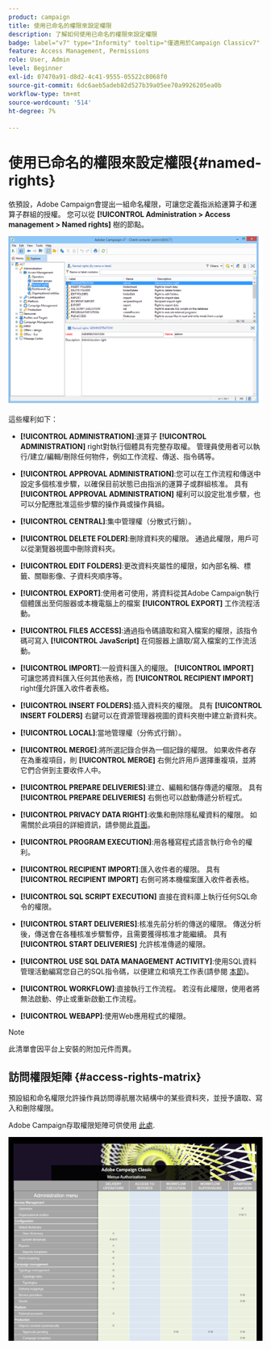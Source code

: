 ```yaml
---
product: campaign
title: 使用已命名的權限來設定權限
description: 了解如何使用已命名的權限來設定權限
badge: label="v7" type="Informity" tooltip="僅適用於Campaign Classicv7"
feature: Access Management, Permissions
role: User, Admin
level: Beginner
exl-id: 07470a91-d8d2-4c41-9555-05522c8068f0
source-git-commit: 6dc6aeb5adeb82d527b39a05ee70a9926205ea0b
workflow-type: tm+mt
source-wordcount: '514'
ht-degree: 7%

---
```


# 使用已命名的權限來設定權限{#named-rights}



依預設，Adobe Campaign會提出一組命名權限，可讓您定義指派給運算子和運算子群組的授權。 您可以從 **[!UICONTROL Administration > Access management > Named rights]** 樹的節點。

![](assets/s_ncs_admin_named_rights.png)

這些權利如下：

* **[!UICONTROL ADMINISTRATION]**:運算子 **[!UICONTROL ADMINISTRATION]** right對執行個體具有完整存取權。 管理員使用者可以執行/建立/編輯/刪除任何物件，例如工作流程、傳送、指令碼等。

* **[!UICONTROL APPROVAL ADMINISTRATION]**:您可以在工作流程和傳送中設定多個核准步驟，以確保目前狀態已由指派的運算子或群組核准。 具有 **[!UICONTROL APPROVAL ADMINISTRATION]** 權利可以設定批准步驟，也可以分配應批准這些步驟的操作員或操作員組。

* **[!UICONTROL CENTRAL]**:集中管理權（分散式行銷）。

* **[!UICONTROL DELETE FOLDER]**:刪除資料夾的權限。 通過此權限，用戶可以從瀏覽器視圖中刪除資料夾。

* **[!UICONTROL EDIT FOLDERS]**:更改資料夾屬性的權限，如內部名稱、標籤、關聯影像、子資料夾順序等。

* **[!UICONTROL EXPORT]**:使用者可使用，將資料從其Adobe Campaign執行個體匯出至伺服器或本機電腦上的檔案 **[!UICONTROL EXPORT]** 工作流程活動。

* **[!UICONTROL FILES ACCESS]**:通過指令碼讀取和寫入檔案的權限，該指令碼可寫入 **[!UICONTROL JavaScript]** 在伺服器上讀取/寫入檔案的工作流活動。

* **[!UICONTROL IMPORT]**:一般資料匯入的權限。 **[!UICONTROL IMPORT]** 可讓您將資料匯入任何其他表格，而 **[!UICONTROL RECIPIENT IMPORT]** right僅允許匯入收件者表格。

* **[!UICONTROL INSERT FOLDERS]**:插入資料夾的權限。 具有 **[!UICONTROL INSERT FOLDERS]** 右鍵可以在資源管理器視圖的資料夾樹中建立新資料夾。

* **[!UICONTROL LOCAL]**:當地管理權（分佈式行銷）。

* **[!UICONTROL MERGE]**:將所選記錄合併為一個記錄的權限。 如果收件者存在為重複項目，則 **[!UICONTROL MERGE]** 右側允許用戶選擇重複項，並將它們合併到主要收件人中。

* **[!UICONTROL PREPARE DELIVERIES]**:建立、編輯和儲存傳遞的權限。 具有 **[!UICONTROL PREPARE DELIVERIES]** 右側也可以啟動傳遞分析程式。

* **[!UICONTROL PRIVACY DATA RIGHT]**:收集和刪除隱私權資料的權限。 如需關於此項目的詳細資訊，請參閱此[頁面](https://helpx.adobe.com/tw/campaign/kb/acc-privacy.html)。

* **[!UICONTROL PROGRAM EXECUTION]**:用各種寫程式語言執行命令的權利。

* **[!UICONTROL RECIPIENT IMPORT]**:匯入收件者的權限。 具有 **[!UICONTROL RECIPIENT IMPORT]** 右側可將本機檔案匯入收件者表格。

* **[!UICONTROL SQL SCRIPT EXECUTION]** 直接在資料庫上執行任何SQL命令的權限。

* **[!UICONTROL START DELIVERIES]**:核准先前分析的傳送的權限。 傳送分析後，傳送會在各種核准步驟暫停，且需要獲得核准才能繼續。 具有 **[!UICONTROL START DELIVERIES]** 允許核准傳遞的權限。

* **[!UICONTROL USE SQL DATA MANAGEMENT ACTIVITY]**:使用SQL資料管理活動編寫您自己的SQL指令碼，以便建立和填充工作表(請參閱 [本節](../../workflow/using/sql-data-management.md))。

* **[!UICONTROL WORKFLOW]**:直接執行工作流程。 若沒有此權限，使用者將無法啟動、停止或重新啟動工作流程。

* **[!UICONTROL WEBAPP]**:使用Web應用程式的權限。

>[!NOTE]
>
>此清單會因平台上安裝的附加元件而異。

## 訪問權限矩陣 {#access-rights-matrix}

預設組和命名權限允許操作員訪問導航層次結構中的某些資料夾，並授予讀取、寫入和刪除權限。

Adobe Campaign存取權限矩陣可供使用 [此處](/help/platform/using/assets/access-rights-matrix.pdf).

[![影像](assets/do-not-localize/user_management.png)](https://experienceleague.adobe.com/docs/campaign-classic/assets/access-rights-matrix.pdf?lang=en)
